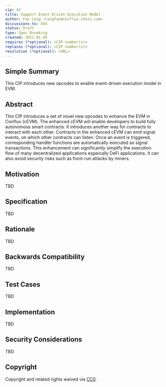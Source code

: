 ```yaml
---
cip: 42
title: Support Event Driven Execution Model
author: Fan Long <longfan@conflux-chain.com>
discussions-to: XXX
status: Draft
type: Spec Breaking
created: 2021-01-05
requires (*optional): <CIP number(s)>
replaces (*optional): <CIP number(s)>
resolution (*optional): <URL>
---
```


<!--You can leave these HTML comments in your merged CIP and delete the visible duplicate text guides, they will not appear and may be helpful to refer to if you edit it again. This is the suggested template for new CIPs. Note that a CIP number will be assigned by an editor. When opening a pull request to submit your CIP, please use an abbreviated title in the filename, `CIP-draft_title_abbrev.md`. The title should be 44 characters or less.-->

## Simple Summary

This CIP introduces new opcodes to enable event-driven execution model in EVM.

## Abstract

This CIP introduces a set of novel new opcodes to enhance the EVM in Conflux
(cEVM). The enhanced cEVM  will enable developers to build fully autonomous
smart contracts. It introduces another way for contracts to interact with each
other. Contracts in the enhanced cEVM can emit signal events, on which other
contracts can listen. Once an event is triggered, corresponding handler
functions are automatically executed as signal transactions. This enhancement
can significantly simplify the execution flow of many decentralized
applications espeically DeFi applications. It can also avoid security risks
such as front-run attacks by miners.

## Motivation

TBD

## Specification

TBD

## Rationale

TBD

## Backwards Compatibility

TBD

## Test Cases

TBD

## Implementation

TBD

## Security Considerations
TBD

## Copyright
Copyright and related rights waived via [CC0](https://creativecommons.org/publicdomain/zero/1.0/).
